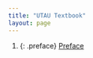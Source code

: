 ```yaml
---
title: "UTAU Textbook"
layout: page
---
```


<div data-type="abstract"></div>

1.  {: .preface} [Preface](contents/preface.md)
